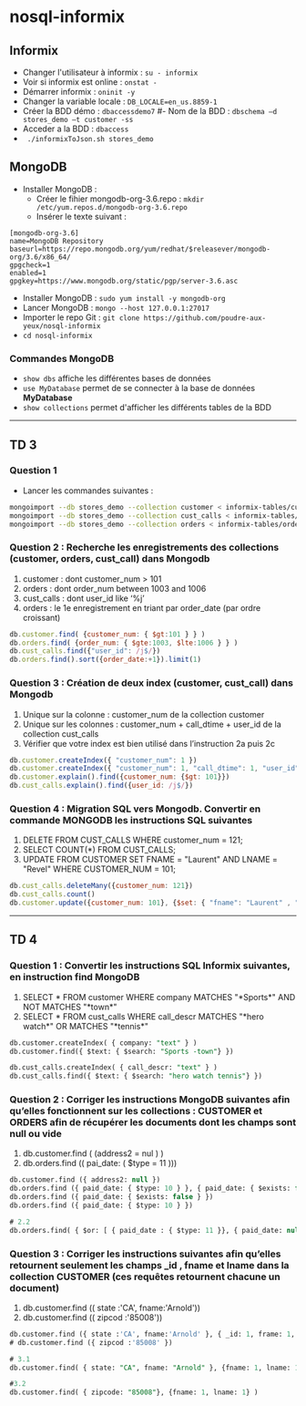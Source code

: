 # nosql-informix

## Informix

- Changer l'utilisateur à informix : `su - informix`
- Voir si informix est online : `onstat -`
- Démarrer informix : `oninit -y`
- Changer la variable locale : `DB_LOCALE=en_us.8859-1`
- Créer la BDD démo : `dbaccessdemo7`
#- Nom de la BDD : `dbschema –d stores_demo –t customer -ss`
- Acceder a la BDD : `dbaccess`
- ` ./informixToJson.sh stores_demo`

## MongoDB

- Installer MongoDB : 
  - Créer le fihier mongodb-org-3.6.repo : `mkdir /etc/yum.repos.d/mongodb-org-3.6.repo`
  - Insérer le texte suivant :  
```
[mongodb-org-3.6]
name=MongoDB Repository
baseurl=https://repo.mongodb.org/yum/redhat/$releasever/mongodb-org/3.6/x86_64/
gpgcheck=1
enabled=1
gpgkey=https://www.mongodb.org/static/pgp/server-3.6.asc
```  
- Installer MongoDB : `sudo yum install -y mongodb-org`
- Lancer MongoDB : `mongo --host 127.0.0.1:27017`
- Importer le repo Git : `git clone https://github.com/poudre-aux-yeux/nosql-informix`
- `cd nosql-informix`

### Commandes MongoDB

- `show dbs` affiche les différentes bases de données
- `use MyDatabase` permet de se connecter à la base de données __MyDatabase__
- `show collections` permet d'afficher les différents tables de la BDD

---

## TD 3

### Question 1

- Lancer les commandes suivantes :
```sh
mongoimport --db stores_demo --collection customer < informix-tables/customer.json
mongoimport --db stores_demo --collection cust_calls < informix-tables/cust_calls.json
mongoimport --db stores_demo --collection orders < informix-tables/orders.json
```

### Question 2 : Recherche les enregistrements des collections (customer, orders, cust_call) dans Mongodb

1. customer : dont customer_num > 101
2. orders : dont order_num between 1003 and 1006
3. cust_calls : dont user_id like ‘%j’
4. orders : le 1e enregistrement en triant par order_date (par ordre croissant)

```js
db.customer.find( {customer_num: { $gt:101 } } )
db.orders.find( {order_num: { $gte:1003, $lte:1006 } } )
db.cust_calls.find({"user_id": /j$/})
db.orders.find().sort({order_date:+1}).limit(1)
```

### Question 3 : Création de deux index (customer, cust_call) dans Mongodb

1. Unique sur la colonne : customer_num de la collection customer
2. Unique sur les colonnes : customer_num + call_dtime + user_id de la collection cust_calls
3. Vérifier que votre index est bien utilisé dans l’instruction 2a puis 2c

```js
db.customer.createIndex({ "customer_num": 1 })
db.customer.createIndex({ "customer_num": 1, "call_dtime": 1, "user_id": 1 })
db.customer.explain().find({customer_num: {$gt: 101}})
db.cust_calls.explain().find({user_id: /j$/})
```

### Question 4 : Migration SQL vers Mongodb. Convertir en commande MONGODB les instructions SQL suivantes

1. DELETE FROM CUST_CALLS WHERE customer_num = 121; 
2. SELECT COUNT(*) FROM CUST_CALLS;
3. UPDATE FROM CUSTOMER SET FNAME = "Laurent" AND LNAME = "Revel" WHERE CUSTOMER_NUM = 101;

```js
db.cust_calls.deleteMany({customer_num: 121})
db.cust_calls.count()
db.customer.update({customer_num: 101}, {$set: { "fname": "Laurent" , "lname": "Revel"}})
```

---

## TD 4

### Question 1 : Convertir les instructions SQL Informix suivantes, en instruction find MongoDB

1. SELECT * FROM customer WHERE company MATCHES "\*Sports*" AND NOT MATCHES "\*town*"
2. SELECT * FROM cust_calls WHERE call_descr MATCHES "\*hero watch*" OR MATCHES "\*tennis*"

```sql
db.customer.createIndex( { company: "text" } )
db.customer.find({ $text: { $search: "Sports -town"} })

db.cust_calls.createIndex( { call_descr: "text" } )
db.cust_calls.find({ $text: { $search: "hero watch tennis"} })
```

### Question 2 : Corriger les instructions MongoDB suivantes afin qu’elles fonctionnent sur les collections : __CUSTOMER__ et __ORDERS__ afin de récupérer les documents dont les champs sont null ou vide

1. db.customer.find ( (address2 = nul ) )
2. db.orders.find (( pai_date: ( $type = 11 )))

```sql
db.customer.find ({ address2: null })
db.orders.find ({ paid_date: { $type: 10 } }, { paid_date: { $exists: false } })
db.orders.find ({ paid_date: { $exists: false } })
db.orders.find ({ paid_date: { $type: 10 } })

# 2.2
db.orders.find( { $or: [ { paid_date : { $type: 11 }}, { paid_date: null }, { paid_date: { $exists: false } } ] } )
```

### Question 3 : Corriger les instructions suivantes afin qu’elles retournent seulement les champs __\_id , fname et lname__ dans la collection __CUSTOMER__ (ces requêtes retournent chacune un document)

1. db.customer.find (( state :'CA', fname:'Arnold'))
2. db.customer.find (( zipcod :'85008'))

```sql
db.customer.find ({ state :'CA', fname:'Arnold' }, { _id: 1, frame: 1, lname: 1 })
# db.customer.find ({ zipcod :'85008' })

# 3.1
db.customer.find( { state: "CA", fname: "Arnold" }, {fname: 1, lname: 1} )

#3.2
db.customer.find( { zipcode: "85008"}, {fname: 1, lname: 1} )
```
